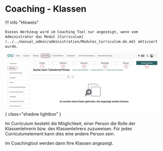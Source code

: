 # Coaching - Klassen

!!! info "Hinweis"

    Dieses Werkzeug wird im Coaching Tool nur angezeigt, wenn vom Administrator das Modul [Curriculum](../../manual_admin/administration/Modules_Curriculum.de.md) aktiviert wurde.

![coaching_klassen_v1_de.png](assets/coaching_klassen_v1_de.png){ class="shadow lightbox" }

Im Curriculum besteht die Möglichkeit, einer Person die Rolle der Klassenlehrerin bzw. des Klassenlehrers zuzuweisen. Für jedes Curriculumelement kann dies eine andere Person sein.

Im Coachingtool werden dann Ihre Klassen angezeigt.



